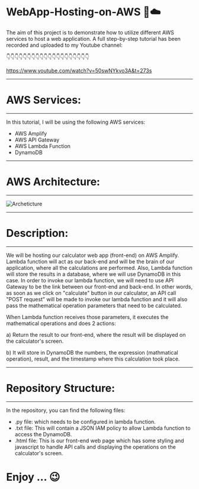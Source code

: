# WebApp-Hosting-on-AWS 🚀☁️

The aim of this project is to demonstrate how to utilize different AWS services to host a web application. A full step-by-step tutorial has been recorded and uploaded to my Youtube channel:

👇👇👇👇👇👇👇👇👇👇👇👇👇👇👇👇👇👇👇👇

https://www.youtube.com/watch?v=50swNYkvo3A&t=273s

--------------------------------------------------
# AWS Services:
--------------------------------------------------
In this tutorial, I will be using the following AWS services:
- AWS Amplify
- AWS API Gateway
- AWS Lambda Function
- DynamoDB

--------------------------------------------------
# AWS Architecture:
--------------------------------------------------

![Archeticture](https://github.com/WaseemCloud/WebApp-Hosting-on-AWS/assets/157589909/97eadf66-4172-43cf-9d56-4c251f6089f9)

--------------------------------------------------
# Description:
--------------------------------------------------
We will be hosting our calculator web app (front-end) on AWS Amplify. Lambda function will act as our back-end and will be the brain of our application, where all the calculations are performed. Also, Lambda function will store the results in a database, where we will use DynamoDB in this case. In order to invoke our lambda function, we will need to use API Gateway to be the link between our front-end and back-end. In other words, as soon as we click on "calculate" button in our calculator, an API call "POST request" will be made to invoke our lambda function and it will also pass the mathematical operation parameters that need to be calculated. 

When Lambda function receives those parameters, it executes the mathematical operations and does 2 actions:

a) Return the result to our front-end, where the result will be displayed on the calculator's screen.

b) It will store in DynamoDB the numbers, the expression (mathmatical operation), result, and the timestamp where this calculation took place.

--------------------------------------------------
# Repository Structure:
--------------------------------------------------
In the repository, you can find the following files:
- .py file: which needs to be configured in lambda function.
- .txt file: This will contain a JSON IAM policy to allow Lambda function to access the DynamoDB.
- .html file: This is our front-end web page which has some styling and javascript to handle API calls and displaying the operations on the calculator's screen.


# Enjoy ... 😉

